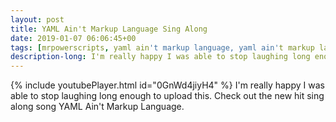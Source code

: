 ```yaml
---
layout: post
title: YAML Ain't Markup Language Sing Along
date: 2019-01-07 06:06:45+00
tags: [mrpowerscripts, yaml ain't markup language, yaml ain't markup language sing along, yaml song, yaml sing along, yaml sing along song]
description-long: I'm really happy I was able to stop laughing long enough to upload this. Check out the new hit sing along song YAML Ain't Markup Language.
---
```


{% include youtubePlayer.html id="0GnWd4jiyH4" %}
I'm really happy I was able to stop laughing long enough to upload this. Check out the new hit sing along song YAML Ain't Markup Language.